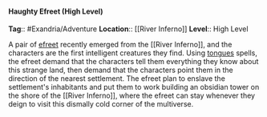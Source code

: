 #### Haughty Efreet (High Level)
**Tag**:: #Exandria/Adventure
**Location**:: [[River Inferno]]
**Level**:: High Level

 A pair of [efreet](https://www.dndbeyond.com/monsters/efreeti) recently emerged from the [[River Inferno]], and the characters are the first intelligent creatures they find. Using [tongues](https://www.dndbeyond.com/spells/tongues) spells, the efreet demand that the characters tell them everything they know about this strange land, then demand that the characters point them in the direction of the nearest settlement. The efreet plan to enslave the settlement's inhabitants and put them to work building an obsidian tower on the shore of the [[River Inferno]], where the efreet can stay whenever they deign to visit this dismally cold corner of the multiverse.
